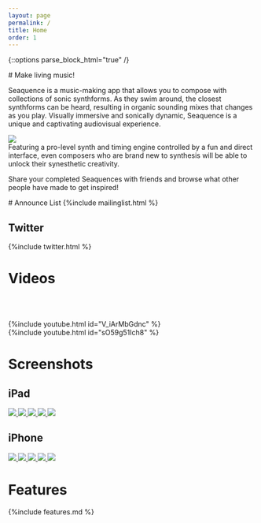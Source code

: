 ```yaml
---
layout: page
permalink: /
title: Home
order: 1
---
```

{::options parse_block_html="true" /}

<section>
# Make living music!

Seaquence is a music-making app that allows you to compose with collections of sonic synthforms. As they swim around, the closest synthforms can be heard, resulting in organic sounding mixes that changes as you play. Visually immersive and sonically dynamic, Seaquence is a unique and captivating audiovisual experience.

<img src="{{site.baseurl}}/images/Seaquence-iPad12.9_2x_3up_thumb.png" />
</section>

<section>
Featuring a pro-level synth and timing engine controlled by a fun and direct interface, even composers who are brand new to synthesis will be able to unlock their synesthetic creativity.

Share your completed Seaquences with friends and browse what other people have made to get inspired!
</section>

<section class="c_bg3">
# Announce List
{%include mailinglist.html %}

## Twitter
{%include twitter.html %}
</section>


# Videos

<br /><br />

{%include youtube.html id="V_iArMbGdnc" %}<br />
{%include youtube.html id="sO59g51Ich8" %}


# Screenshots

## iPad

<div class="screenshot-50">
<a href="{{site.baseurl}}/images/screenshots/screenshot_iPad12.9_2x_00009.png">
<img src="{{site.baseurl}}/images/screenshots/screenshot_iPad12.9_2x_00009_thumb.png" />
</a>
<a href="{{site.baseurl}}/images/screenshots/screenshot_iPad12.9_2x_00029.png">
<img src="{{site.baseurl}}/images/screenshots/screenshot_iPad12.9_2x_00029_thumb.png" />
</a>
<a href="{{site.baseurl}}/images/screenshots/screenshot_iPad12.9_2x_00053.png">
<img src="{{site.baseurl}}/images/screenshots/screenshot_iPad12.9_2x_00053_thumb.png" />
</a>
<a href="{{site.baseurl}}/images/screenshots/screenshot_iPad12.9_2x_00066.png">
<img src="{{site.baseurl}}/images/screenshots/screenshot_iPad12.9_2x_00066_thumb.png" />
</a>
<a href="{{site.baseurl}}/images/screenshots/screenshot_iPad12.9_2x_00094.png">
<img src="{{site.baseurl}}/images/screenshots/screenshot_iPad12.9_2x_00094_thumb.png" />
</a>
</div>

<div class="clear"></div>


## iPhone

<div class="screenshot-33">
<a href="{{site.baseurl}}/images/screenshots/screenshot_iPhone6p_3x_00000.png">
<img src="{{site.baseurl}}/images/screenshots/screenshot_iPhone6p_3x_00000_thumb.png" />
</a>
<a href="{{site.baseurl}}/images/screenshots/screenshot_iPhone6p_3x_00002.png">
<img src="{{site.baseurl}}/images/screenshots/screenshot_iPhone6p_3x_00002_thumb.png" />
</a>
<a href="{{site.baseurl}}/images/screenshots/screenshot_iPhone6p_3x_00008.png">
<img src="{{site.baseurl}}/images/screenshots/screenshot_iPhone6p_3x_00008_thumb.png" />
</a>
<a href="{{site.baseurl}}/images/screenshots/screenshot_iPhone6p_3x_00048.png">
<img src="{{site.baseurl}}/images/screenshots/screenshot_iPhone6p_3x_00048_thumb.png" />
</a>
<a href="{{site.baseurl}}/images/screenshots/screenshot_iPhone6p_3x_00049.png">
<img src="{{site.baseurl}}/images/screenshots/screenshot_iPhone6p_3x_00049_thumb.png">
</a>
</div>


# Features

{%include features.md %}
